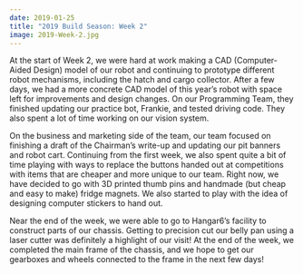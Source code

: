 ```yaml
---
date: 2019-01-25
title: "2019 Build Season: Week 2"
image: 2019-Week-2.jpg
---
```


At the start of Week 2, we were hard at work making a CAD (Computer-Aided Design) model of our robot and continuing to prototype different robot mechanisms, including the hatch and cargo collector. After a few days, we had a more concrete CAD model of this year’s robot with space left for improvements and design changes. On our Programming Team, they finished updating our practice bot, Frankie, and tested driving code. They also spent a lot of time working on our vision system.

On the business and marketing side of the team, our team focused on finishing a draft of the Chairman’s write-up and updating our pit banners and robot cart. Continuing from the first week, we also spent quite a bit of time playing with ways to replace the buttons handed out at competitions with items that are cheaper and more unique to our team. Right now, we have decided to go with 3D printed thumb pins and handmade (but cheap and easy to make) fridge magnets. We also started to play with the idea of designing computer stickers to hand out.

Near the end of the week, we were able to go to Hangar6’s facility to construct parts of our chassis. Getting to precision cut our belly pan using a laser cutter was definitely a highlight of our visit! At the end of the week, we completed the main frame of the chassis, and we hope to get our gearboxes and wheels connected to the frame in the next few days!
